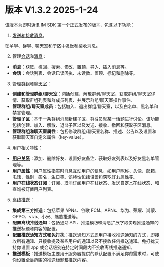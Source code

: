 # 版本 V1.3.2 2025-1-24

该版本为即时通讯 IM SDK 第一个正式发布的版本，包含以下功能：

1. [发送和接收消息](message_send_receive.html)。
   
在单聊、群聊、聊天室和子区中发送和接收消息。

2. 管理[会话](conversation_overview.html)和[消息](message_overview.html)：
   
- **消息**：获取、撤回、搜索、修改、置顶、导入、插入消息等。
- **会话**：会话列表、会话已读回执、未读数、置顶、标记和删除等。

3. 管理[群组](group_manage.html)和[聊天室](room_manage.html)：
   
- **创建和管理群组/聊天室**：包括创建、解散群组/聊天室、获取群组/聊天室详情、获取群组列表和群成员列表、并展示群组/聊天室操作事件。
- **管理群组/聊天室成员**：包括加入、退出群组/聊天室，以及白名单、黑名单和禁言管理。
- **管理子区**：基于一条群组消息新建子区，群成员就某一话题进行讨论。该功能包括创建、加入、解散、退出子区以及发送、接收、撤回和获取子区消息。
- **管理群组和聊天室属性**：包括修改群组/聊天室名称、描述、公告以及设置和获取聊天室自定义属性（key-value）。
  
4. 用户相关特性：
   
- [**用户关系**](user_relationship.html)：添加、删除好友、设置好友备注、获取好友列表以及好友黑名单管理等。
- [**用户属性**](userprofile.html)：用户属性指实时消息互动用户的信息，如用户昵称、头像、邮箱、电话、性别、签名、生日等。该特性包括设置和获取好友属性等。
- [**用户在线状态订阅**](presence.html)：订阅、取消订阅用户在线状态、发送自定义在线状态、和查询被订阅用户列表。

5. [离线推送](/docs/sdk/flutter/push/push_overview.html)：

- **集成第三方推送**：包括苹果 APNs、谷歌 FCM、APNs、华为、荣耀、鸿蒙、OPPO、vivo、小米、魅族推送等。
- **配置离线推送通知**：包括通过 API、推送模板和消息扩展字段实现推送通知的推送标题和内容的配置。
- **配置推送通知方式和免打扰**：推送通知方式即用户接收推送通知的方式，即接收所有通知、只接收提及某些用户的通知以及不接收任何推送通知。免打扰支持你设置 app 或会话级别在特定时间段内不接收离线推送通知。
- **推送模板**：推送模板主要用于服务器提供的默认配置不满足你的需求时，可使你设置全局范围的推送标题和推送内容。
